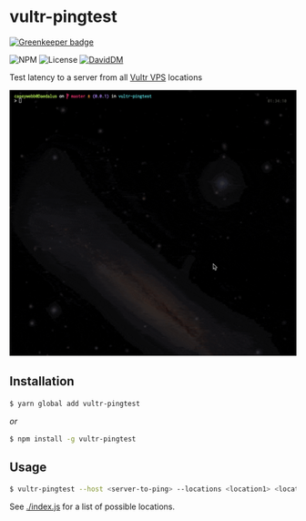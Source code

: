 vultr-pingtest
================

[![Greenkeeper badge](https://badges.greenkeeper.io/caseyWebb/vultr-pingtest.svg)](https://greenkeeper.io/)

![NPM](https://img.shields.io/npm/v/vultr-pingtest.svg)
![License](https://img.shields.io/npm/l/vultr-pingtest.svg)
[![DavidDM](https://img.shields.io/david/caseyWebb/vultr-pingtest.svg)](https://david-dm.org/caseyWebb/vultr-pingtest)

Test latency to a server from all [Vultr VPS](https://vultr.com) locations

![Screenshot](./recording.gif)


## Installation

```bash
$ yarn global add vultr-pingtest
```

_or_

```bash
$ npm install -g vultr-pingtest
```

## Usage

```bash
$ vultr-pingtest --host <server-to-ping> --locations <location1> <location2>
```

See [./index.js](./index.js) for a list of possible locations.
